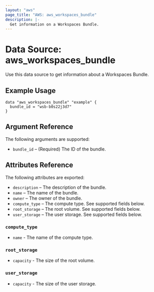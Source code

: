 ```yaml
---
layout: "aws"
page_title: "AWS: aws_workspaces_bundle"
description: |-
  Get information on a Workspaces Bundle.
---
```


# Data Source: aws_workspaces_bundle

Use this data source to get information about a Workspaces Bundle.

## Example Usage

```hcl
data "aws_workspaces_bundle" "example" {
  bundle_id = "wsb-b0s22j3d7"
}
```

## Argument Reference

The following arguments are supported:

* `bundle_id` – (Required) The ID of the bundle.

## Attributes Reference

The following attributes are exported:

* `description` – The description of the bundle.
* `name` – The name of the bundle.
* `owner` – The owner of the bundle.
* `compute_type` – The compute type. See supported fields below.
* `root_storage` – The root volume. See supported fields below.
* `user_storage` – The user storage. See supported fields below.

### `compute_type`

* `name` - The name of the compute type.

### `root_storage`

* `capacity` - The size of the root volume.

### `user_storage`

* `capacity` - The size of the user storage.
